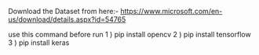 Download the Dataset from here:- https://www.microsoft.com/en-us/download/details.aspx?id=54765

use this command before run 
1 ) pip install opencv
2 ) pip install tensorflow
3 ) pip install keras